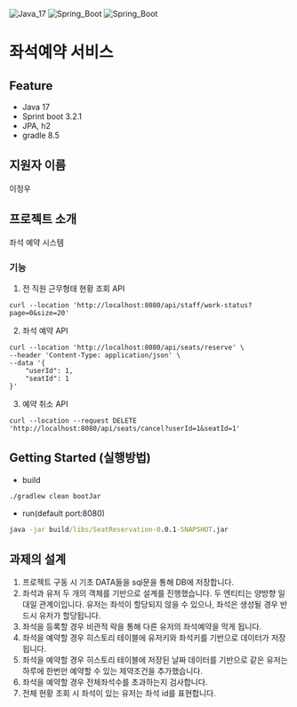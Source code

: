 ![Java_17](https://img.shields.io/badge/java-v1.11-red?logo=java)
![Spring_Boot](https://img.shields.io/badge/Spring_Boot-v3.2.1-green.svg?logo=spring)
![Spring_Boot](https://img.shields.io/badge/Gradle-v8.5-blue.svg?logo=gradle)

# 좌석예약 서비스

## Feature
* Java 17
* Sprint boot 3.2.1
* JPA, h2
* gradle 8.5

## 지원자 이름 
이정우

## 프로젝트 소개
좌석 예약 시스템

### 기능
1. 전 직원 근무형태 현황 조회 API
```
curl --location 'http://localhost:8080/api/staff/work-status?page=0&size=20'
```
2. 좌석 예약 API
```
curl --location 'http://localhost:8080/api/seats/reserve' \
--header 'Content-Type: application/json' \
--data '{
    "userId": 1,
    "seatId": 1
}'
```
3. 예약 취소 API
```
curl --location --request DELETE 'http://localhost:8080/api/seats/cancel?userId=1&seatId=1'
```

## Getting Started (실행방법)
* build
```cmd
./gradlew clean bootJar
```
* run(default port:8080)
```cmd
java -jar build/libs/SeatReservation-0.0.1-SNAPSHOT.jar
```

## 과제의 설계
1. 프로젝트 구동 시 기초 DATA들을 sql문을 통해 DB에 저장합니다.
2. 좌석과 유저 두 개의 객체를 기반으로 설계를 진행했습니다. 두 엔티티는 양방향 일대일 관계이입니다. 유저는 좌석이 할당되지 않을 수 있으나, 좌석은 생성될 경우 반드시 유저가 할당됩니다.
3. 좌석을 등록할 경우 비관적 락을 통해 다른 유저의 좌석예약을 막게 됩니다. 
4. 좌석을 예약할 경우 히스토리 테이블에 유저키와 좌석키를 기반으로 데이터가 저장됩니다. 
5. 좌석을 예약할 경우 히스토리 테이블에 저장된 날짜 데이터를 기반으로 같은 유저는 하루에 한번만 예약할 수 있는 제약조건을 추가했습니다.
6. 좌석을 예약할 경우 전체좌석수를 초과하는지 검사합니다.
7. 전체 현황 조회 시 좌석이 있는 유저는 좌석 id를 표현합니다.
```

